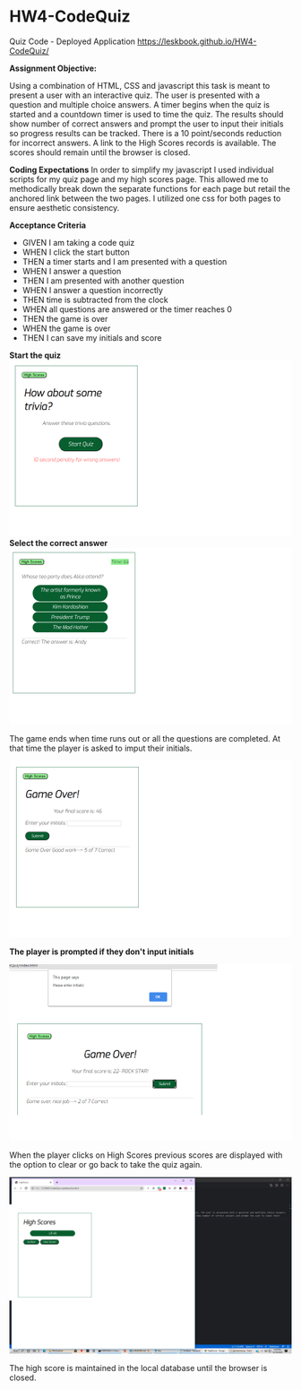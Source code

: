 # HW4-CodeQuiz

Quiz Code - Deployed Application https://leskbook.github.io/HW4-CodeQuiz/

**Assignment Objective:**

Using a combination of HTML, CSS and javascript this task is meant to present a user with an interactive quiz. The user is presented with a question and multiple choice answers. A timer begins when the quiz is started and a countdown timer is used to time the quiz. The results should show number of correct answers and prompt the user to input their initials so progress results can be tracked. There is a 10 point/seconds reduction for incorrect answers. 
A link to the High Scores records is available. The scores should remain until the browser is closed.

**Coding Expectations**
In order to simplify my javascript I used individual scripts for my quiz page and my high scores page. This allowed me to methodically break down the separate functions for each page but retail the anchored link between the two pages. I utilized one css for both pages to ensure aesthetic consistency. 

**Acceptance Criteria**

- GIVEN I am taking a code quiz
- WHEN I click the start button
- THEN a timer starts and I am presented with a question
- WHEN I answer a question
- THEN I am presented with another question
- WHEN I answer a question incorrectly
- THEN time is subtracted from the clock
- WHEN all questions are answered or the timer reaches 0
- THEN the game is over
- WHEN the game is over
- THEN I can save my initials and score

**Start the quiz**
<img src="Assets/images/quizstart.png" alt="The start of the quiz with penalty explained and link to High Scores">
**Select the correct answer**
<img src="Assets/images/questions.png" alt="Questions with multiple choice answers. The timer is displayed in the right hand corner">

The game ends when time runs out or all the questions are completed. At that time the player is asked to imput their initials.

<img src="Assets/images/gameend.png" alt="The end of the game which tells the players their score and prompt to input their initials">

**The player is prompted if they don't input initials**

<img src="Assets/images/invalid.png" alt="Quiz complete initials input field with alert for no input">

When the player clicks on High Scores previous scores are displayed with the option to clear or go back to take the quiz again.

<img src="Assets/images/highscores.png" alt="A list of high scores with player initials. There are options to clear scores or return to take the quiz again">

The high score is maintained in the local database until the browser is closed. 


